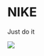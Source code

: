 # NIKE

Just do it

<img src="https://c.static-nike.com/a/images/w_1920,c_limit/mdbgldn6yg1gg88jomci/image.jpg">